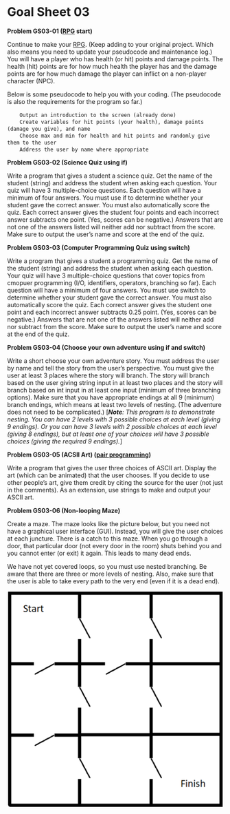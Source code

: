 # Goal Sheet 03

**Problem GS03-01 ([RPG](https://github.com/MichaelTMiyoshi/CPPwithMiyoshi/blob/master/Problems/RPG_Requirements.md) start)**

Continue to make your [RPG](https://github.com/MichaelTMiyoshi/CPPwithMiyoshi/blob/master/Problems/RPG_Requirements.md).  (Keep adding to your original project.  Which also means you need to update your pseudocode and maintenance log.)  You will have a player who has health (or hit) points and damage points.  The health (hit) points are for how much health the player has and the damage points are for how much damage the player can inflict on a non-player character (NPC).

Below is some pseudocode to help you with your coding.  (The pseudocode is also the requirements for the program so far.)

```
	Output an introduction to the screen (already done)
	Create variables for hit points (your health), damage points (damage you give), and name
	Choose max and min for health and hit points and randomly give them to the user
	Address the user by name where appropriate
```

**Problem GS03-02 (Science Quiz using if)**

Write a program that gives a student a science quiz.  Get the name of the student (string) and address the student when asking each question.  Your quiz will have 3 multiple-choice questions.  Each question will have a minimum of four answers.  You must use if to determine whether your student gave the correct answer.  You must also automatically score the quiz.  Each correct answer gives the student four points and each incorrect answer subtracts one point.  (Yes, scores can be negative.)  Answers that are not one of the answers listed will neither add nor subtract from the score.  Make sure to output the user’s name and score at the end of the quiz.

**Problem GS03-03 (Computer Programming Quiz using switch)**

Write a program that gives a student a programming quiz.  Get the name of the student (string) and address the student when asking each question.  Your quiz will have 3 multiple-choice questions that cover topics from cmopuer programming (I/O, identifiers, operators, branching so far).  Each question will have a minimum of four answers.  You must use switch to determine whether your student gave the correct answer.  You must also automatically score the quiz.  Each correct answer gives the student one point and each incorrect answer subtracts 0.25 point.  (Yes, scores can be negative.)  Answers that are not one of the answers listed will neither add nor subtract from the score.  Make sure to output the user’s name and score at the end of the quiz.

**Problem GS03-04 (Choose your own adventure using if and switch)**

Write a short choose your own adventure story.  You must address the user by name and tell the story from the user’s perspective.  You must give the user at least 3 places where the story will branch.  The story will branch based on the user giving string input in at least two places and the story will branch based on int input in at least one input (minimum of three branching options).  Make sure that you have appropriate endings at all 9 (minimum) branch endings, which means at least two levels of nesting.  (The adventure does not need to be complicated.)  [_**Note**: This program is to demonstrate nesting.  You can have 2 levels with 3 possible choices at each level (giving 9 endings).  Or you can have 3 levels with 2 possible choices at each level (giving 8 endings), but at least one of your choices will have 3 possible choices (giving the required 9 endings)._]

**Problem GS03-05 (ACSII Art) ([pair programming](https://github.com/MichaelTMiyoshi/CPPwithMiyoshi/blob/master/Problems/PairProgramming.md))**

Write a program that gives the user three choices of ASCII art.  Display the art (which can be animated) that the user chooses.  If you decide to use other people’s art, give them credit by citing the source for the user (not just in the comments).  As an extension, use strings to make and output your ASCII art.

**Problem GS03-06 (Non-looping Maze)**

Create a maze.  The maze looks like the picture below, but you need not have a graphical user interface (GUI).  Instead, you will give the user choices at each juncture.  There is a catch to this maze.  When you go through a door, that particular door (not every door in the room) shuts behind you and you cannot enter (or exit) it again.  This leads to many dead ends.

We have not yet covered loops, so you must use nested branching.  Be aware that there are three or more levels of nesting.  Also, make sure that the user is able to take every path to the very end (even if it is a dead end).

![picture](https://github.com/MichaelTMiyoshi/CPPwithMiyoshi/blob/master/images/CPPMaze.png)
